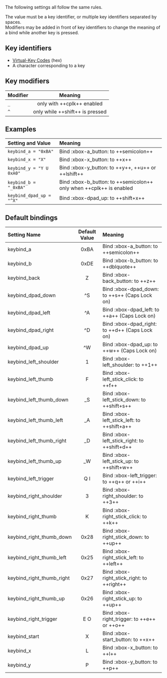 <!--- This file is a snippet --->
The following settings all follow the same rules.

The value must be a key identifier, or multiple key identifiers separated by spaces.<br/>
Modifiers may be added in front of key identifiers to change the meaning of a bind while another key is pressed.

## Key identifiers
- [Virtual-Key Codes](https://docs.microsoft.com/en-us/windows/win32/inputdev/virtual-key-codes) (hex)
- A character corresponding to a key

## Key modifiers

|**Modifier**|**Meaning**                     |
|:-----------|:------------------------------:|
|`_`         |only with ++cplk++ enabled      |
|`^`         |only while ++shift++ is pressed |

## Examples

|**Setting and Value**       |**Meaning**                                                         |
|:---------------------------|:-------------------------------------------------------------------|
|`keybind_a = "0xBA"`        |Bind :xbox-a_button: to ++semicolon++                               |
|`keybind_x = "X"`           |Bind :xbox-x_button: to ++x++                                       |
|`keybind_y = "Y U 0xA0"`    |Bind :xbox-y_button: to ++y++, ++u++ or ++lshift++                 |
|`keybind_b = "_0xBA"`       |Bind :xbox-b_button: to ++semicolon++ only when ++cplk++ is enabled |
|`keybind_dpad_up = "^X"`    |Bind :xbox-dpad_up: to ++shift+x++                                  |

## Default bindings

|**Setting Name**         |**Default Value**|**Meaning**                                      |
|:------------------------|:---------------:|:------------------------------------------------|
|keybind_a                |0xBA             |Bind :xbox-a_button: to ++semicolon++            |
|keybind_b                |0xDE             |Bind :xbox-b_button: to ++dblquote++             |
|keybind_back             |Z                |Bind :xbox-back_button: to ++z++                 |
|keybind_dpad_down        |^S               |Bind :xbox-dpad_down: to ++s++ (Caps Lock on)    |
|keybind_dpad_left        |^A               |Bind :xbox-dpad_left: to ++a++ (Caps Lock on)    |
|keybind_dpad_right       |^D               |Bind :xbox-dpad_right: to ++d++ (Caps Lock on)   |
|keybind_dpad_up          |^W               |Bind :xbox-dpad_up: to ++w++ (Caps Lock on)      |
|keybind_left_shoulder    |1                |Bind :xbox-left_shoulder: to ++1++               |
|keybind_left_thumb       |F                |Bind :xbox-left_stick_click: to ++f++            |
|keybind_left_thumb_down  |_S               |Bind :xbox-left_stick_down: to ++shift+s++       |
|keybind_left_thumb_left  |_A               |Bind :xbox-left_stick_left: to ++shift+a++       |
|keybind_left_thumb_right |_D               |Bind :xbox-left_stick_right: to ++shift+d++      |
|keybind_left_thumb_up    |_W               |Bind :xbox-left_stick_up: to ++shift+w++         |
|keybind_left_trigger     |Q I              |Bind :xbox-left_trigger: to ++q++ or ++i++       |
|keybind_right_shoulder   |3                |Bind :xbox-right_shoulder: to ++3++              |
|keybind_right_thumb      |K                |Bind :xbox-right_stick_click: to ++k++           |
|keybind_right_thumb_down |0x28             |Bind :xbox-right_stick_down: to ++up++           |
|keybind_right_thumb_left |0x25             |Bind :xbox-right_stick_left: to ++left++         |
|keybind_right_thumb_right|0x27             |Bind :xbox-right_stick_right: to ++right++       |
|keybind_right_thumb_up   |0x26             |Bind :xbox-right_stick_up: to ++up++             |
|keybind_right_trigger    |E O              |Bind :xbox-right_trigger: to ++e++ or ++o++      |
|keybind_start            |X                |Bind :xbox-start_button: to ++x++                |
|keybind_x                |L                |Bind :xbox-x_button: to ++l++                    |
|keybind_y                |P                |Bind :xbox-y_button: to ++p++                    |

